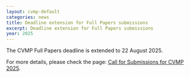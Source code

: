 ```yaml
---
layout: cvmp-default
categories: news
title: Deadline extension for Full Papers submissions
excerpt: Deadline extension for Full Papers submissions
year: 2025
---
```


The CVMP Full Papers deadline is extended to 22 August 2025.

For more details, please check the page: [Call for Submissions for CVMP 2025]({{site.baseurl}}/2025/call-for-submissions/).
